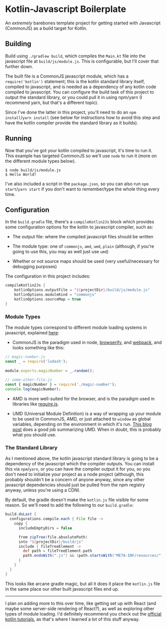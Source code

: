# Kotlin-Javascript Boilerplate
An _extremely_ barebones template project for getting started with Javascript (CommonJS) as a build target for Kotlin.

## Building

Build using `./gradlew build`, which compiles the `Main.kt` file into the javascript file at `build/js/module.js`.
This is configurable, but I'll cover that further down. 

The built file is a CommonJS javascript module, which has a `require('kotlin')` statement; this is the kotlin 
standard library itself, compiled to javascript, and is needed as a dependency of any kotlin code compiled to 
javascript. You can configure the build task of this project to output the standard library, or you could pull 
it in using npm/yarn (I recommend yarn, but that's a different topic).

Since I've done the latter in this project, you'll need to do an `npm install`/`yarn install` (see below for 
instructions how to avoid this step and have the kotlin compiler provide the standard library as it builds).

## Running

Now that you've got your kotlin compiled to javascript, it's time to run it. This example has targeted CommonJS
so we'll use `node` to run it (more on the different module types below).

    $ node build/js/module.js
    $ Hello World!

I've also included a script in the `package.json`, so you can also run `npm start`/`yarn start` if you don't want to
remember/type the whole thing every time.

## Configuration

In the `build.gradle` file, there's a `compileKotlin2Js` block which provides some configuration options for the kotlin
to javascript compiler, such as:

- The output file: where the compiled javascript files should be written

- The module type: one of `commonjs`, `amd`, `umd`, `plain` (although, if you're going to use this, you may as well just use `umd`)

- Whether or not source maps should be used (very useful/necessary for debugging purposes)

The configuration in this project includes:

```gradle
compileKotlin2Js {
    kotlinOptions.outputFile = "${projectDir}/build/js/module.js"
    kotlinOptions.moduleKind = "commonjs"
    kotlinOptions.sourceMap = true
}
```

### Module Types

The module types correspond to different module loading systems in javascript, explained [here](http://stackoverflow.com/a/16522990):

- CommonJS is the paradigm used in node, [browserify](http://browserify.org), and [webpack](https://webpack.github.io/), and looks something like this:

```javascript
// magic-number.js
const _ = require('lodash');
    
module.exports.magicNumber = _.random();
    
// some-other-file.js
const { magicNumber } = require('./magic-number');
console.log(magicNumber);
```

- AMD is more well-suited for the browser, and is the paradigm used in libraries like [require.js](http://requirejs.org).

- UMD (Universal Module Definition) is a way of wrapping up your module to be used in CommonJS, AMD, or just attached to 
`window` as global variables, depending on the environment in which it's run. [This blog post](http://dontkry.com/posts/code/browserify-and-the-universal-module-definition.html)
does a good job summarizing UMD. When in doubt, this is probably what you should use.

### The Standard Library

As I mentioned above, the kotlin javascript standard library is going to be a dependency of the javascript which the compiler
outputs. You can install this via `npm`/`yarn`, or you can have the compiler output it for you, so you don't need to initialize
your project as a node project (although, this probably shouldn't be a concern of anyone anyway, since any other javascript 
dependencies should just be pulled from the npm registry anyway, unless you're using a CDN).

By default, the gradle doesn't make the `kotlin.js` file visible for some reason. So we'll need to add the following to our `build.gradle`:
```gradle
build.doLast {
  configurations.compile.each { File file ->
    copy {
      includeEmptyDirs = false

      from zipTree(file.absolutePath)
      into "${projectDir}/build/js"
      include { fileTreeElement ->
        def path = fileTreeElement.path
        path.endsWith(".js") && (path.startsWith("META-INF/resources/") || !path.startsWith("META-INF/"))
      }
    }
  }
}
```

This looks like arcane gradle magic, but all it does it place the `kotlin.js` file in the same place our other built javascript
files end up.

---

I plan on adding more to this over time, like getting set up with React (and maybe some server-side rendering of React?), as
well as exploring other types of module loading. I'd definitely recommend you check out the 
[official kotlin tutorials](https://kotlinlang.org/docs/tutorials/javascript/getting-started-gradle/getting-started-with-gradle.html),
as that's where I learned a lot of this stuff anyway.
